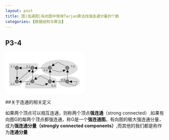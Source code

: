 ```yaml
---
layout: post
title: 图|连通图|有向图中使用Tarjan算法找强连通分量的个数
categories: [数据结构与算法]
---
```


## P3-4


![](../image/tarjan/250px-Tarjan's_Algorithm_Animation.gif)

##关于连通的相关定义

如果两个顶点可以相互连通，则称两个顶点**强连通**（strong connected）.如果有向图G的每两个顶点都强连通，称G是一个**强连通图**。有向图的极大强连通分量，成为**强连通分量（strongly connected components）**,而其他的我们都是称作为**连通分量**
